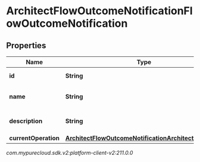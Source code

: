 # ArchitectFlowOutcomeNotificationFlowOutcomeNotification


## Properties

| Name | Type | Description | Notes |
| ------------ | ------------- | ------------- | ------------- |
| **id** | **String** | The flow outcome ID |  [optional] |
| **name** | **String** | The flow outcome name |  [optional] |
| **description** | **String** | The flow outcome description |  [optional] |
| **currentOperation** | [**ArchitectFlowOutcomeNotificationArchitectOperation**](ArchitectFlowOutcomeNotificationArchitectOperation) |  |  [optional] |




_com.mypurecloud.sdk.v2:platform-client-v2:211.0.0_
